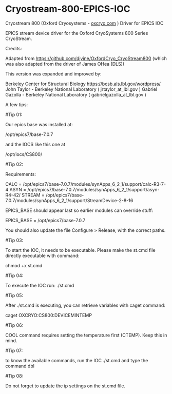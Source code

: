 # Cryostream-800-EPICS-IOC
Cryostream 800 (Oxford Cryosystems - [oxcryo.com](https://www.oxcryo.com/) ) Driver for EPICS IOC

EPICS stream device driver for the Oxford CryoSystems 800 Series CryoStream.

Credits:

Adapted from https://github.com/djvine/OxfordCryo_CryoStream800 (which was also adapted from the driver of James OHea (DLS))

This version was expanded and improved by:

Berkeley Center for Structural Biology
https://bcsb.als.lbl.gov/wordpress/
John Taylor     - Berkeley National Laboratory ( jrtaylor_at_lbl.gov )
Gabriel Gazolla - Berkeley National Laboratory ( gabrielgazolla_at_lbl.gov )

A few tips:

#Tip 01:

Our epics base was installed at:

/opt/epics7/base-7.0.7

and the IOCS like this one at

/opt/iocs/CS800/

#Tip 02:

Requirements:

CALC = /opt/epics7/base-7.0.7/modules/synApps_6_2_1/support/calc-R3-7-4
ASYN = /opt/epics7/base-7.0.7/modules/synApps_6_2_1/support/asyn-R4-42/
STREAM = /opt/epics7/base-7.0.7/modules/synApps_6_2_1/support/StreamDevice-2-8-16

EPICS_BASE should appear last so earlier modules can override stuff:

EPICS_BASE = /opt/epics7/base-7.0.7

You should also update the file Configure > Release, with the correct paths.

#Tip 03:

To start the IOC, it needs to be executable. 
Please make the st.cmd file directly executable with command:

chmod +x st.cmd

#Tip 04: 

To execute the IOC run:
./st.cmd

#Tip 05:

After ./st.cmd is executing, you can retrieve variables with caget command:

caget OXCRYO:CS800:DEVICEMINTEMP

#Tip 06:

COOL command requires setting the temperature first (CTEMP). Keep this in mind.

#Tip 07: 

to know the available commands, run the IOC ./st.cmd and type the command dbl

#Tip 08:

Do not forget to update the ip settings on the st.cmd file.

